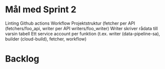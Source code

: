 # Mål med Sprint 2
Linting
Github actions
Workflow
Projektstruktur (fetcher per API (fetchers/foo_api, writer per API writers/foo_writer)
Writer skriver rådata till varsin tabell
Ett service account per funktion (t.ex. writer (data-pipeline-sa), builder (cloud-build), fetcher, workflow)

# Backlog
